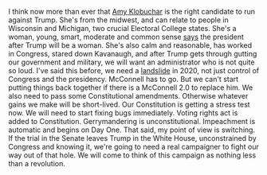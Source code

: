 I think now more than ever that <a href="https://twitter.com/amyklobuchar">Amy Klobuchar</a> is the right candidate to run against Trump. She's from the midwest, and can relate to people in Wisconsin and Michigan, two crucial Electoral College states. She's a woman, young, smart, moderate and common sense <a href="http://scripting.com/2019/01/28.html#a221631">says</a> the president after Trump will be a woman. She's also calm and reasonable, has worked in Congress, stared down Kavanaugh, and after Trump gets through gutting our government and military, we will want an administrator who is not quite so loud. I've said this before, we need a <a href="http://scripting.com/2019/10/24.html#a143005">landslide</a> in 2020, not just control of Congress and the presidency. McConnell has to go. But we can't start putting things back together if there is a McConnell 2.0 to replace him. We also need to pass some Constitutional amendments. Otherwise whatever gains we make will be short-lived. Our Constitution is getting a stress test now. We will need to start fixing bugs immediately. Voting rights act is added to Constitution. Gerrymandering is unconstitutional. Impeachment is automatic and begins on Day One. That said, my point of view is switching. If the trial in the Senate leaves Trump in the White House, unconstrained by Congress and knowing it, we're going to need a real campaigner to fight our way out of that hole. We will come to think of this campaign as nothing less than a revolution. 
